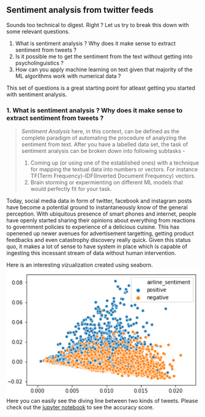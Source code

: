 ## Sentiment analysis from twitter feeds

Sounds too technical to digest. Right ? Let us try to break this down with some relevant questions.
1. What is sentiment analysis ? Why does it make sense to extract sentiment from tweets ?
2. Is it possible me to get the sentiment from the text without getting into psycholinguistics ?
3. How can you apply machine learning on text given that majority of the ML algorithms work with numerical data ?

This set of questions is a great starting point for atleast getting you started with sentiment analysis.

###  1. What is sentiment analysis ? Why does it make sense to extract sentiment from tweets ?
> *Sentiment Analysis* here, in this context, can be defined as the complete paradigm of automating the procedure of analyzing the sentiment from text. After you have a labelled data set, the task of sentiment analysis can be broken down into following subtasks -
> 1. Coming up (or using one of the established ones) with a  technique for mapping the textual data into numbers or vectors. For instance TF(Term Frequency)-IDF(Inverted Document Frequency) vectors.
> 2. Brain storming or expermienting on different ML models that would perfectly fit for your task.

Today, social media data in form of twitter, facebook and instagram posts have become a potential ground to instantaneously know of the general perception. With ubiquitous presence of smart phones and internet, people have openly started sharing their opinions about everything from reactions to government policies to experience of a delicious cuisine. This has openened up newer avenues for advertisement targetting, getting product feedbacks and even catastrophy discovery really quick. Given this status quo, it makes a lot of sense to have system in place which is capable of ingesting this incessant stream of data without human intervention.

Here is an interesting vizualization created using seaborn.
<br>
![alt text](images/PCA-scatter.png)
<br>
Here you can easily see the diving line between two kinds of tweets.
Please check out the [jupyter notebook](https://github.com/gauscian/airline-sentiment-analysis-from-twitter-feeds/blob/master/jupyter_nb.ipynb) to see the accuracy score.
